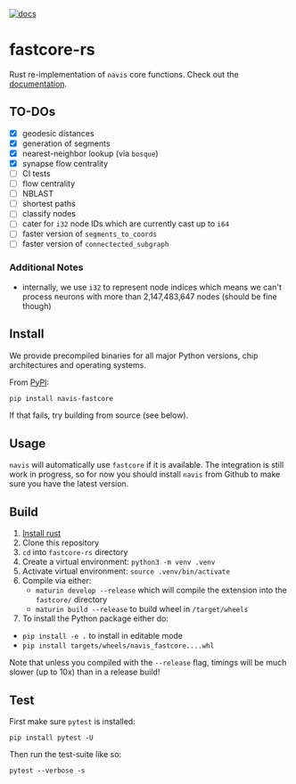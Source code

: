 [![docs](https://github.com/schlegelp/fastcore-rs/actions/workflows/docs.yaml/badge.svg)](https://schlegelp.github.io/fastcore-rs/)


# fastcore-rs
Rust re-implementation of `navis` core functions. Check out the [documentation](https://schlegelp.github.io/fastcore-rs/).

## TO-DOs
- [x] geodesic distances
- [x] generation of segments
- [x] nearest-neighbor lookup (via `bosque`)
- [x] synapse flow centrality
- [ ] CI tests
- [ ] flow centrality
- [ ] NBLAST
- [ ] shortest paths
- [ ] classify nodes
- [ ] cater for `i32` node IDs which are currently cast up to `i64`
- [ ] faster version of `segments_to_coords`
- [ ] faster version of `connectected_subgraph`

### Additional Notes
- internally, we use `i32` to represent node indices which means we can't
  process neurons with more than 2,147,483,647 nodes (should be fine though)

## Install

We provide precompiled binaries for all major Python versions, chip architectures and operating systems.

From [PyPI](https://pypi.org/project/navis-fastcore):

```bash
pip install navis-fastcore
```

If that fails, try building from source (see below).

## Usage

`navis` will automatically use `fastcore` if it is available.
The integration is still work in progress, so for now you
should install `navis` from Github to make sure you have the
latest version.

## Build

1. [Install rust](https://www.rust-lang.org/tools/install)
2. Clone this repository
3. `cd` into `fastcore-rs` directory
4. Create a virtual environment: `python3 -m venv .venv`
5. Activate virtual environment: `source .venv/bin/activate`
6. Compile via either:
   - `maturin develop --release` which will compile the
     extension into the `fastcore/` directory
   - `maturin build --release` to build wheel in `/target/wheels`
7. To install the Python package either do:
  -  `pip install -e .` to install in editable mode
  - `pip install targets/wheels/navis_fastcore....whl`

Note that unless you compiled with the `--release` flag,
timings will be much slower (up to 10x) than in a release build!

## Test
First make sure `pytest` is installed:
```
pip install pytest -U
```

Then run the test-suite like so:
```
pytest --verbose -s
```

